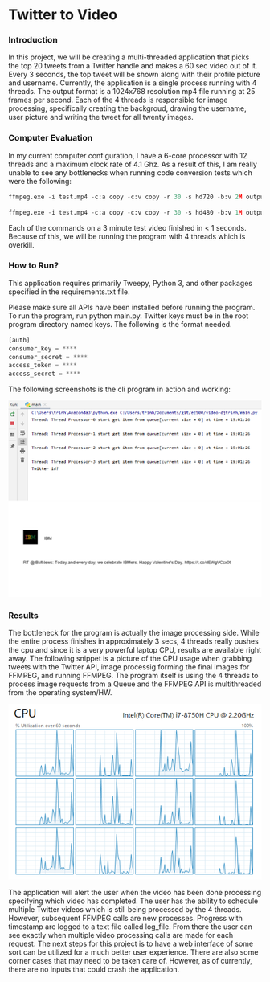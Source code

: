 # Twitter to Video

### Introduction
In this project, we will be creating a multi-threaded application that picks the top 20 tweets from a Twitter handle and makes a 60 sec video out of it.
Every 3 seconds, the top tweet will be shown along with their profile picture and username. Currently, the application is a single
process running with 4 threads. The output format is a 1024x768 resolution mp4 file running at 25 frames per second. Each of the 4
threads is responsible for image processing, specifically creating the backgroud, drawing the username, user picture and writing the
tweet for all twenty images.

### Computer Evaluation

In my current computer configuration, I have a 6-core processor with 12 threads and a maximum clock rate of 4.1 Ghz. As a result of this, I am really unable to see any bottlenecks when running code conversion tests which were the following:

```python
ffmpeg.exe -i test.mp4 -c:a copy -c:v copy -r 30 -s hd720 -b:v 2M output.mp4
```

```python
ffmpeg.exe -i test.mp4 -c:a copy -c:v copy -r 30 -s hd480 -b:v 1M output.mp4
```

Each of the commands on a 3 minute test video finished in < 1 seconds. Because of this, we will be running the program with 4 threads which is overkill.

### How to Run?
This application requires primarily Tweepy, Python 3, and other packages specified in the requirements.txt file.

Please make sure all APIs have been installed before running the program. To run the program, run python main.py. 
Twitter keys must be in the root program directory named keys. The following is the format needed.

```python
[auth]
consumer_key = ****
consumer_secret = ****
access_token = ****
access_secret = ****
```

The following screenshots is the cli program in action and working:

<img src="https://github.com/BUEC500C1/video-djtrinh/blob/master/cli_picture.PNG?raw=true">

<img src="https://github.com/BUEC500C1/video-djtrinh/blob/master/Example.PNG?raw=true">

### Results
The bottleneck for the program is actually the image processing side. While the entire process finishes in approximately 3 secs, 4 threads really pushes the cpu and since it is a very powerful laptop CPU, results are available right away. The following snippet is a picture of the CPU usage when grabbing tweets with the Twitter API, image processig forming the final images for FFMPEG, and running FFMPEG. The program itself is using the 4 threads to process image requests from a Queue and the FFMPEG API is multithreaded from the operating system/HW.

<img src="https://github.com/BUEC500C1/video-djtrinh/blob/master/cpu_usage.PNG?raw=true">

The application will alert the user when the video has been done processing specifying which video has completed. The user has the ability to schedule multiple Twitter videos which is still being processed by the 4 threads. However, subsequent FFMPEG calls are new processes. Progress with timestamp are logged to a text file called log_file. From there the user can see exactly when multiple video processing calls are made for each request. The next steps for this project is to have a web interface of some sort can be utilized for a much better user experience. There are also some corner cases that may need to be taken care of. However, as of currently, there are no inputs that could crash the application.
